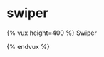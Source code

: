 # swiper

{% vux height=400 %}
<components>Swiper</components>

<template>
<div>
  <swiper :list="list" :auto=true></swiper>
<div>
</template>

<script>
export default {
  data: function () {
    return {
      list: [{
        url: 'http://mp.weixin.qq.com/s?__biz=MzAxNjU0MDYxMg==&ampmid=400385458&ampidx=1&ampsn=78f6b8d99715384bdcc7746596d88359&ampscene=19#wechat_redirect',
        img: 'http://7xqzw4.com2.z0.glb.qiniucdn.com/1.jpg',
        title: '如何手制一份秋意的茶？'
      }, {
        url: 'http://mp.weixin.qq.com/s?__biz=MzAxNjU0MDYxMg==&ampmid=400160890&ampidx=1&ampsn=29ef02af25793a11a3f6aec92bfb46c1&ampscene=19#wechat_redirect',
        img: 'http://7xqzw4.com2.z0.glb.qiniucdn.com/2.jpg',
        title: '茶包VS原叶茶'
      }, {
        url: 'http://mp.weixin.qq.com/s?__biz=MzAxNjU0MDYxMg==&ampmid=400094682&ampidx=1&ampsn=8231a2053b772b2108784fccc254d28c&ampscene=19#wechat_redirect',
        img: 'http://7xqzw4.com2.z0.glb.qiniucdn.com/3.jpg',
        title: '播下茶籽，明春可发芽？'
      }]
    }
  }
}
</script>
{% endvux %}
